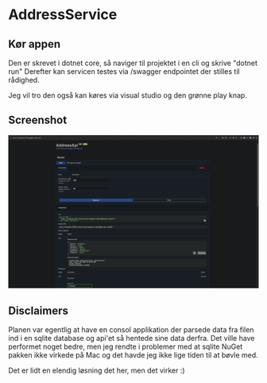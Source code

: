 # AddressService

## Kør appen
Den er skrevet i dotnet core, så naviger til projektet i en cli og skrive "dotnet run"
Derefter kan servicen testes via /swagger endpointet der stilles til rådighed.

Jeg vil tro den også kan køres via visual studio og den grønne play knap.

## Screenshot
![AddressService running](https://github.com/mstendorf/AddressService/blob/main/AddressService.jpg?raw=true)

## Disclaimers
Planen var egentlig at have en consol applikation der parsede data fra filen ind i en sqlite database og api'et
så hentede sine data derfra. Det ville have performet noget bedre, men jeg rendte i problemer med at sqlite NuGet pakken
ikke virkede på Mac og det havde jeg ikke lige tiden til at bøvle med.

Det er lidt en elendig løsning det her, men det virker :)

